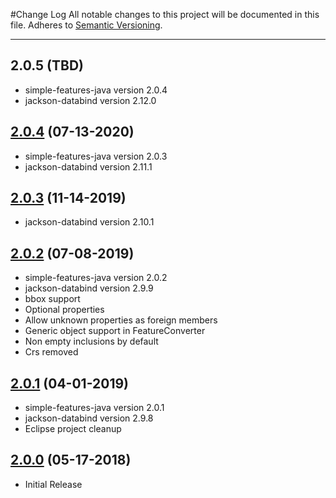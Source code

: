 #Change Log
All notable changes to this project will be documented in this file.
Adheres to [Semantic Versioning](http://semver.org/).

---

## 2.0.5 (TBD)

* simple-features-java version 2.0.4
* jackson-databind version 2.12.0

## [2.0.4](https://github.com/ngageoint/simple-features-geojson-java/releases/tag/2.0.4) (07-13-2020)

* simple-features-java version 2.0.3
* jackson-databind version 2.11.1

## [2.0.3](https://github.com/ngageoint/simple-features-geojson-java/releases/tag/2.0.3) (11-14-2019)

* jackson-databind version 2.10.1

## [2.0.2](https://github.com/ngageoint/simple-features-geojson-java/releases/tag/2.0.2) (07-08-2019)

* simple-features-java version 2.0.2
* jackson-databind version 2.9.9
* bbox support
* Optional properties
* Allow unknown properties as foreign members
* Generic object support in FeatureConverter
* Non empty inclusions by default
* Crs removed

## [2.0.1](https://github.com/ngageoint/simple-features-geojson-java/releases/tag/2.0.1) (04-01-2019)

* simple-features-java version 2.0.1
* jackson-databind version 2.9.8
* Eclipse project cleanup

## [2.0.0](https://github.com/ngageoint/simple-features-geojson-java/releases/tag/2.0.0) (05-17-2018)

* Initial Release

